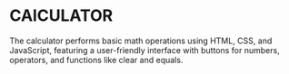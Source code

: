 # CAlCULATOR
The calculator performs basic math operations using HTML, CSS, and JavaScript, featuring a user-friendly interface with buttons for numbers, operators, and functions like clear and equals.
